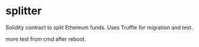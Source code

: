 # splitter
Solidity contract to split Ethereum funds. 
Uses Truffle for migration and test. 

more test from cmd after reboot.
